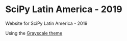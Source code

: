 # SciPy Latin America - 2019
Website for SciPy Latin America - 2019

Using the [Grayscale theme](https://startbootstrap.com/themes/grayscale/)